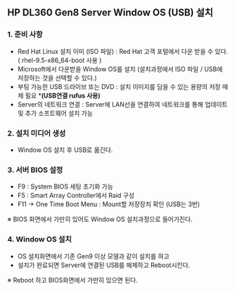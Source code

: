 ## HP DL360 Gen8 Server Window OS (USB) 설치 
### 1. 준비 사항 
- Red Hat Linux 설치 이미 (ISO 파일) : Red Hat 고객 포털에서 다운 받을 수 있다. ( rhel-9.5-x86_64-boot 사용 )
- Microsoft에서 다운받을 Window OS를 설치 (설치과정에서 ISO 파일 / USB에 저장하는 것을 선택할 수 있다.) 
- 부팅 가능한 USB 드라이브 또는 DVD : 설치 이미지를 담을 수 있는 용량의 저장 매체 필요 ***(USB연결 rufus 사용)**
- Server의 네트워크 연결 : Server에 LAN선을 연결하여 네트워크를 통해 업데이트 및 추가 소프트웨어 설치 가능 

### 2. 설치 미디어 생성 
- Window OS 설치 후 USB로 옮긴다. 

### 3. 서버 BIOS 설정 
- F9 : System BIOS 세팅 초기화 가능 
- F5 : Smart Array Controller에서 Raid 구성
- F11 -> One Time Boot Menu : Mount할 저장장치 확인 (USB는 3번)

※ BIOS 화면에서 가만히 있어도 Window OS 설치과정으로 들어가진다. 

### 4. Window OS 설치 
- OS 설치화면에서 기존 Gen9 이상 모델과 같이 설치를 하고
- 설치가 완료되면 Server에 연결된 USB를 해제하고 Reboot시킨다.

※ Reboot 하고 BIOS화면에서 가만히 있으면 된다. 

 
